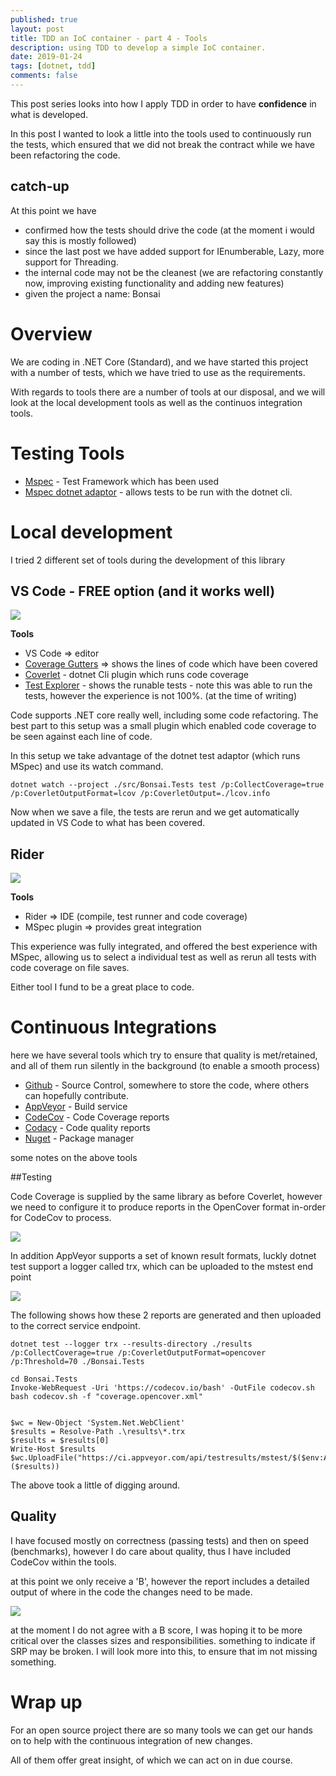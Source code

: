 ```yaml
---
published: true
layout: post
title: TDD an IoC container - part 4 - Tools
description: using TDD to develop a simple IoC container.
date: 2019-01-24
tags: [dotnet, tdd]
comments: false
---
```


This post series looks into how I apply TDD in order to have **confidence** in what is developed.

In this post I wanted to look a little into the tools used to continuously run the tests, which ensured that we did not break the contract while we have been refactoring the code.

## catch-up

At this point we have

- confirmed how the tests should drive the code (at the moment i would say this is mostly followed)
- since the last post we have added support for IEnumberable, Lazy, more support for Threading. 
- the internal code may not be the cleanest (we are refactoring constantly now, improving existing functionality and adding new features)
- given the project a name: Bonsai

# Overview

We are coding in .NET Core (Standard), and we have started this project with a number of tests, which we have tried to use as the requirements.

With regards to tools there are a number of tools at our disposal, and we will look at the local development tools as well as the continuos integration tools.

# Testing Tools

- [Mspec](https://github.com/machine/machine.specifications) - Test Framework which has been used
- [Mspec dotnet adaptor](https://github.com/machine/machine.vstestadapter) - allows tests to be run with the dotnet cli.

# Local development

I tried 2 different set of tools during the development of this library

## VS Code - FREE option (and it works well)

![](https://raw.githubusercontent.com/dbones/dbones.github.io/master/images/posts/2019/bonsai/vsCode.png)

**Tools**

- VS Code => editor
- [Coverage Gutters](https://marketplace.visualstudio.com/items?itemName=ryanluker.vscode-coverage-gutters) => shows the lines of code which have been covered
- [Coverlet](https://github.com/tonerdo/coverlet/) - dotnet Cli plugin which runs code coverage
- [Test Explorer](https://marketplace.visualstudio.com/items?itemName=formulahendry.dotnet-test-explorer) - shows the runable tests - note this was able to run the tests, however the experience is not 100%. (at the time of writing)

Code supports .NET core really well, including some code refactoring. The best part to this setup was a small plugin which enabled code coverage to be seen against each line of code.

In this setup we take advantage of the dotnet test adaptor (which runs MSpec) and use its watch command.

```
dotnet watch --project ./src/Bonsai.Tests test /p:CollectCoverage=true /p:CoverletOutputFormat=lcov /p:CoverletOutput=./lcov.info
``` 

Now when we save a file, the tests are rerun and we get automatically updated in VS Code to what has been covered.


## Rider

![](https://raw.githubusercontent.com/dbones/dbones.github.io/master/images/posts/2019/bonsai/jetbrains.png)

**Tools**

- Rider => IDE (compile, test runner and code coverage)
- MSpec plugin => provides great integration

This experience was fully integrated, and offered the best experience with MSpec, allowing us to select a individual test as well as rerun all tests with code coverage on file saves.


Either tool I fund to be a great place to code.

# Continuous Integrations

here we have several tools which try to ensure that quality is met/retained, and all of them run silently in the background (to enable a smooth process)

- [Github](https://github.com/dbones/bonsai) - Source Control, somewhere to store the code, where others can hopefully contribute.
- [AppVeyor](https://ci.appveyor.com/project/dbones/bonsai) - Build service
- [CodeCov](https://codecov.io/gh/dbones/bonsai) - Code Coverage reports
- [Codacy](https://app.codacy.com/project/dbones/bonsai/dashboard) - Code quality reports
- [Nuget](https://www.nuget.org/packages/Bonsai.Ioc/) - Package manager

some notes on the above tools

##Testing

Code Coverage is supplied by the same library as before Coverlet, however we need to configure it to produce reports in the OpenCover format in-order for CodeCov to process.

![](https://raw.githubusercontent.com/dbones/dbones.github.io/master/images/posts/2019/bonsai/CodeCov.PNG)

In addition AppVeyor supports a set of known result formats, luckly dotnet test support a logger called trx, which can be uploaded to the mstest end point

![](https://raw.githubusercontent.com/dbones/dbones.github.io/master/images/posts/2019/bonsai/tests-on-ci.PNG)

The following shows how these 2 reports are generated and then uploaded to the correct service endpoint.

```
dotnet test --logger trx --results-directory ./results /p:CollectCoverage=true /p:CoverletOutputFormat=opencover /p:Threshold=70 ./Bonsai.Tests

cd Bonsai.Tests
Invoke-WebRequest -Uri 'https://codecov.io/bash' -OutFile codecov.sh
bash codecov.sh -f "coverage.opencover.xml"


$wc = New-Object 'System.Net.WebClient'
$results = Resolve-Path .\results\*.trx
$results = $results[0]
Write-Host $results
$wc.UploadFile("https://ci.appveyor.com/api/testresults/mstest/$($env:APPVEYOR_JOB_ID)", ($results))
```

The above took a little of digging around.


## Quality

I have focused mostly on correctness (passing tests) and then on speed (benchmarks), however I do care about quality, thus I have included CodeCov within the tools.

at this point we only receive a 'B', however the report includes a detailed output of where in the code the changes need to be made.

![](https://raw.githubusercontent.com/dbones/dbones.github.io/master/images/posts/2019/bonsai/quality.PNG)

at the moment I do not agree with a B score, I was hoping it to be more critical over the classes sizes and responsibilities. something to indicate if SRP may be broken. I will look more into this, to ensure that im not missing something.


# Wrap up

For an open source project there are so many tools we can get our hands on to help with the continuous integration of new changes.

All of them offer great insight, of which we can act on in due course.
